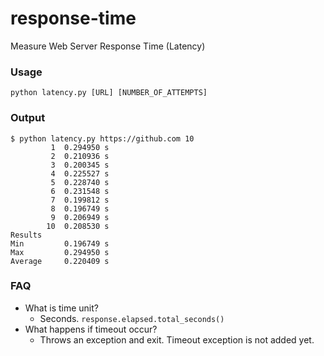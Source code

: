 # response-time
Measure Web Server Response Time (Latency)

### Usage
`python latency.py [URL] [NUMBER_OF_ATTEMPTS]`

### Output

```
$ python latency.py https://github.com 10
         1  0.294950 s        
         2  0.210936 s        
         3  0.200345 s        
         4  0.225527 s        
         5  0.228740 s        
         6  0.231548 s        
         7  0.199812 s        
         8  0.196749 s        
         9  0.206949 s        
        10  0.208530 s        
Results   
Min         0.196749 s
Max         0.294950 s
Average     0.220409 s
```

### FAQ
- What is time unit?
  - Seconds. `response.elapsed.total_seconds()` 
- What happens if timeout occur?
  - Throws an exception and exit. Timeout exception is not added yet.
